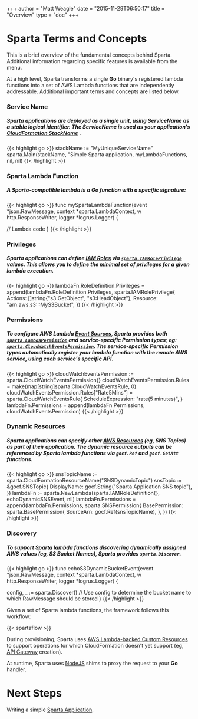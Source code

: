 +++
author = "Matt Weagle"
date = "2015-11-29T06:50:17"
title = "Overview"
type = "doc"
+++

# Sparta Terms and Concepts

This is a brief overview of the fundamental concepts behind Sparta.  Additional information regarding specific features is available from the menu.

At a high level, Sparta transforms a single **Go** binary's registered lambda functions into a set of AWS Lambda functions that are independently addressable.  Additional important terms and concepts are listed below.


<div class="list-group">
  <!-- Service Name -->
  <div class="list-group-item">
    <h3 class="list-group-item-heading">Service Name</h3>
    <h5 class="list-group-item-text large">Sparta applications are deployed as a single unit, using <b>ServiceName</b> as a stable logical identifier.  The <b>ServiceName</b> is used as your application's <a href="http://docs.aws.amazon.com/AWSCloudFormation/latest/UserGuide/pseudo-parameter-reference.html">CloudFormation StackName</a> .</h5>
    <p />
    {{< highlight go >}}
stackName := "MyUniqueServiceName"
sparta.Main(stackName,
  "Simple Sparta application,
  myLambdaFunctions,
  nil,
  nil)
    {{< /highlight >}}
    </p>
  </div>
  <!-- Lambda Functions -->
  <div class="list-group-item">
    <h3 class="list-group-item-heading">Sparta Lambda Function</h3>
    <h5 class="list-group-item-text large">A Sparta-compatible lambda is a <b>Go</b> function with a specific signature: </h5>
    <p />
    {{< highlight go >}}
func mySpartaLambdaFunction(event *json.RawMessage,
                      context *sparta.LambdaContext,
                      w http.ResponseWriter,
                      logger *logrus.Logger) {

  // Lambda code
}
    {{< /highlight >}}
    </p>
  </div>
  <!-- Privileges -->
  <div class="list-group-item">
    <h3 class="list-group-item-heading">Privileges</h3>
    <h5 class="list-group-item-text">Sparta applications can define <a href="http://docs.aws.amazon.com/IAM/latest/UserGuide/id_roles.html">IAM Roles</a> via <a href="https://godoc.org/github.com/mweagle/Sparta#IAMRolePrivilege"><code>sparta.IAMRolePrivilege</code></a> values. This allows you to define the <i>minimal</i> set of privileges for a given lambda execution.</h5>
    <p />
    {{< highlight go >}}
lambdaFn.RoleDefinition.Privileges = append(lambdaFn.RoleDefinition.Privileges,
  sparta.IAMRolePrivilege{
  	Actions:  []string{"s3:GetObject", "s3:HeadObject"},
  	Resource: "arn:aws:s3:::MyS3Bucket",
})
    {{< /highlight >}}
    </p>
  </div>
  <!-- Permissions -->
  <div class="list-group-item">
    <h3 class="list-group-item-heading">Permissions</h3>
    <h5 class="list-group-item-text">To configure AWS Lambda <a href="http://docs.aws.amazon.com/lambda/latest/dg/intro-core-components.html">Event Sources</a>, Sparta provides both <a href="https://godoc.org/github.com/mweagle/Sparta#LambdaPermission"><code>sparta.LambdaPermission</code></a> and service-specific <i>Permission</i> types; eg: <a href="https://godoc.org/github.com/mweagle/Sparta#CloudWatchEventsPermission"><code>sparta.CloudWatchEventsPermission</code></a>. The service-specific <i>Permission</i> types automatically register your lambda function with the remote AWS service, using each service's specific API.</h5>
    <p />
    {{< highlight go >}}
cloudWatchEventsPermission := sparta.CloudWatchEventsPermission{}
cloudWatchEventsPermission.Rules = make(map[string]sparta.CloudWatchEventsRule, 0)
cloudWatchEventsPermission.Rules["Rate5Mins"] = sparta.CloudWatchEventsRule{
  ScheduleExpression: "rate(5 minutes)",
}
lambdaFn.Permissions = append(lambdaFn.Permissions, cloudWatchEventsPermission)
    {{< /highlight >}}
    </p>
  </div>
  <!-- Dynamic Resources -->
  <div class="list-group-item">
    <h3 class="list-group-item-heading">Dynamic Resources</h3>
    <h5 class="list-group-item-text">Sparta applications can specify other <a href="http://docs.aws.amazon.com/AWSCloudFormation/latest/UserGuide/aws-template-resource-type-ref.html">AWS Resources</a> (eg, <i>SNS Topics</i>) as part of their application. The dynamic resource outputs can be referenced by Sparta lambda functions via <code>gocf.Ref</code> and <code>gocf.GetAtt</code> functions.</h5>
    <p />
    {{< highlight go >}}
snsTopicName := sparta.CloudFormationResourceName("SNSDynamicTopic")
snsTopic := &gocf.SNSTopic{
  DisplayName: gocf.String("Sparta Application SNS topic"),
})  
lambdaFn := sparta.NewLambda(sparta.IAMRoleDefinition{}, echoDynamicSNSEvent, nil)
lambdaFn.Permissions = append(lambdaFn.Permissions, sparta.SNSPermission{
	BasePermission: sparta.BasePermission{
		SourceArn: gocf.Ref(snsTopicName),
	},
})
    {{< /highlight >}}
    </p>
  </div>
  <!-- Discovery -->
  <div class="list-group-item">
    <h3 class="list-group-item-heading">Discovery</h3>
    <h5 class="list-group-item-text">To support Sparta lambda functions discovering dynamically assigned AWS values (eg, <i>S3 Bucket Names</i>), Sparta provides <code>sparta.Discover</code>. </h5>
    <p />
    {{< highlight go >}}
func echoS3DynamicBucketEvent(event *json.RawMessage,
  context *sparta.LambdaContext,
  w http.ResponseWriter,
  logger *logrus.Logger) {

  config, _ := sparta.Discover()
  // Use config to determine the bucket name to which RawMessage should be stored
}
    {{< /highlight >}}
    </p>
  </div>
</div>


Given a set of Sparta lambda functions, the framework follows this workflow:

{{< spartaflow >}}


During provisioning, Sparta uses [AWS Lambda-backed Custom Resources](http://docs.aws.amazon.com/AWSCloudFormation/latest/UserGuide/template-custom-resources-lambda.html) to support operations for which CloudFormation doesn't yet support (eg, [API Gateway](https://aws.amazon.com/api-gateway/) creation).

At runtime, Sparta uses [NodeJS](http://docs.aws.amazon.com/lambda/latest/dg/programming-model.html) shims to proxy the request to your **Go** handler.  


# Next Steps

Writing a simple [Sparta Application](/docs/intro_example).
